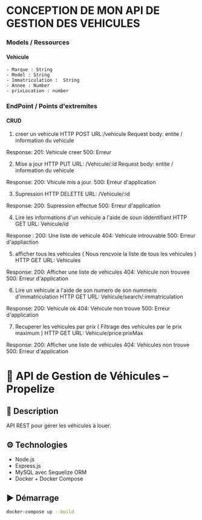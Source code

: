 # CONCEPTION DE MON API DE GESTION DES VEHICULES 




### Models / Ressources
#### Vehicule
    - Marque : String
    - Model : String
    - Immatriculation :  String
    - Annee : Number
    - prixLocation : number


### EndPoint / Points d'extremites 
#### CRUD

1. creer un vehicule
HTTP POST
URL:/vehicule
Request body: entite / information du vehicule

Response:   201: Vehicule creer
            500: Erreur


2. Mise a jour
HTTP PUT
URL: /Vehicule/:id
Request body: entite / information du vehicule 

Response:   200: Vhicule mis a jour.
            500: Erreur d'application 

3. Supression
HTTP DELETTE 
URL: /Vehicule/:id

Response:   200: Supression effectue
            500: Erreur d'application

4. Lire les informations d'un vehicule a l'aide de soun iddentifiant
HTTP GET
URL: Vehicule/id

Response :  200: Une liste de vehicule 
            404: Vehicule introuvable
            500: Erreur d'appliaction

5. afficher tous les vehicules ( Nous rencvoie la liste de tous les vehicules )
HTTP GET
URL: Vehicules

Response:   200: Afficher une liste de vehicules
            404: Vehicule non trouvee
            500: Erreur d'application 

6. Lire un vehicule a l'aide de son numero de son nummero d'immatriculation 
HTTP GET
URL: Vehicule/search/:immatriculation

Response:   200: Vehicule ok
            404: Vehicule non trouve 
            500: Erreur d'application 

7. Recuperer les vehicules par prix ( Filtrage des vehicules par le prix maximum )
HTTP GET 
URL: Vehicule/price:prixMax

Response:   200: Afficher une liste de vehicules
            404: Vehicules non trouve
            500: Erreur d'application 

 # 🚗 API de Gestion de Véhicules – Propelize

## 📌 Description
API REST pour gérer les véhicules à louer.

## ⚙️ Technologies
- Node.js
- Express.js
- MySQL avec Sequelize ORM
- Docker + Docker Compose

## ▶️ Démarrage
```bash
docker-compose up --build
